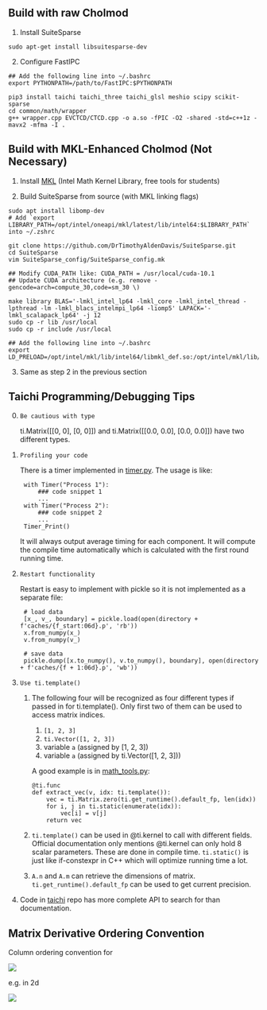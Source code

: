 ## Build with raw Cholmod

1. Install SuiteSparse
```
sudo apt-get install libsuitesparse-dev
```

2. Configure FastIPC
```
## Add the following line into ~/.bashrc
export PYTHONPATH=/path/to/FastIPC:$PYTHONPATH

pip3 install taichi taichi_three taichi_glsl meshio scipy scikit-sparse
cd common/math/wrapper
g++ wrapper.cpp EVCTCD/CTCD.cpp -o a.so -fPIC -O2 -shared -std=c++1z -mavx2 -mfma -I .
```

## Build with MKL-Enhanced Cholmod (Not Necessary)

1. Install [MKL](https://software.intel.com/content/www/us/en/develop/articles/qualify-for-free-software.html#student) (Intel Math Kernel Library, free tools for students)

2. Build SuiteSparse from source (with MKL linking flags)
```
sudo apt install libomp-dev
# Add `export LIBRARY_PATH=/opt/intel/oneapi/mkl/latest/lib/intel64:$LIBRARY_PATH` into ~/.zshrc

git clone https://github.com/DrTimothyAldenDavis/SuiteSparse.git
cd SuiteSparse
vim SuiteSparse_config/SuiteSparse_config.mk

## Modify CUDA_PATH like: CUDA_PATH = /usr/local/cuda-10.1
## Update CUDA architecture (e.g. remove -gencode=arch=compute_30,code=sm_30 \)

make library BLAS='-lmkl_intel_lp64 -lmkl_core -lmkl_intel_thread -lpthread -lm -lmkl_blacs_intelmpi_lp64 -liomp5' LAPACK='-lmkl_scalapack_lp64' -j 12
sudo cp -r lib /usr/local
sudo cp -r include /usr/local

## Add the following line into ~/.bashrc
export LD_PRELOAD=/opt/intel/mkl/lib/intel64/libmkl_def.so:/opt/intel/mkl/lib/intel64/libmkl_avx2.so:/opt/intel/mkl/lib/intel64/libmkl_core.so:/opt/intel/mkl/lib/intel64/libmkl_intel_lp64.so:/opt/intel/mkl/lib/intel64/libmkl_intel_thread.so:/opt/intel/lib/intel64_lin/libiomp5.so
```

3. Same as step 2 in the previous section 


## Taichi Programming/Debugging Tips
0. `Be cautious with type`

    ti.Matrix([[0, 0], [0, 0]]) and ti.Matrix([[0.0, 0.0], [0.0, 0.0]]) have two different types.
1. `Profiling your code`

    There is a timer implemented in [timer.py](https://github.com/penn-graphics-research/FastIPC/blob/master/common/utils/timer.py). The usage is like:
    
        with Timer("Process 1"):
            ### code snippet 1
            ...
        with Timer("Process 2"):
            ### code snippet 2
            ...
        Timer_Print()

    It will always output average timing for each component. It will compute the compile time automatically which is calculated with the first round running time.
2. `Restart functionality`

    Restart is easy to implement with pickle so it is not implemented as a separate file:

        # load data
        [x_, v_, boundary] = pickle.load(open(directory + f'caches/{f_start:06d}.p', 'rb'))
        x.from_numpy(x_)
        v.from_numpy(v_)

        # save data
        pickle.dump([x.to_numpy(), v.to_numpy(), boundary], open(directory + f'caches/{f + 1:06d}.p', 'wb'))
        
        
3. `Use ti.template()`
    1. The following four will be recognized as four different types if passed in for ti.template(). Only first two of them can be used to access matrix indices.
        1. `[1, 2, 3]`
        2. `ti.Vector([1, 2, 3])`
        3. variable `a` (assigned by [1, 2, 3])
        4. variable `a` (assigned by ti.Vector([1, 2, 3]))
        
       A good example is in [math_tools.py](https://github.com/penn-graphics-research/FastIPC/blob/master/common/math/math_tools.py):
       
           @ti.func
           def extract_vec(v, idx: ti.template()):
               vec = ti.Matrix.zero(ti.get_runtime().default_fp, len(idx))
               for i, j in ti.static(enumerate(idx)):
                   vec[i] = v[j]
               return vec
    2. `ti.template()` can be used in @ti.kernel to call with different fields. Official documentation only mentions @ti.kernel can only hold 8 scalar parameters. These are done in compile time. `ti.static()` is just like if-constexpr in C++ which will optimize running time a lot.
    3. `A.n` and `A.m` can retrieve the dimensions of matrix. `ti.get_runtime().default_fp` can be used to get current precision.

4. Code in [taichi](http://github.com/taichi-dev/taichi) repo has more complete API to search for than documentation.

## Matrix Derivative Ordering Convention

Column ordering convention for

<img src="http://latex.codecogs.com/gif.latex?\frac{dA}{dX}=\frac{d\mathrm{vec}(A)}{d\mathrm{vec}(X)}" border="0"/>

e.g. in 2d

<img src="http://latex.codecogs.com/gif.latex?\frac{dA}{dX}=\begin{pmatrix}A_{11,11}&A_{11,21}&A_{11,12}&A_{11,22}\\A_{21,11}&A_{21,21}&A_{21,12}&A_{21,22}\\A_{12,11}&A_{12,21}&A_{12,12}&A_{12,22}\\A_{22,11}&A_{22,21}&A_{22,12}&A_{22,22}\\\end{pmatrix}" border="0"/>
